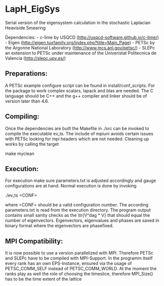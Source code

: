 LapH_EigSys
===================

Serial version of the eigensystem calculation in the stochastic Laplacian Heaviside Smearing

Dependencies: - c-lime by USQCD (http://usqcd-software.github.io/c-lime/)
              - Eigen (http://eigen.tuxfamily.org/index.php?title=Main_Page)
              - PETSc by the Argonne National Laboratory (http://www.mcs.anl.gov/petsc/)
              - SLEPc an extension to PETSc under maintenance of the Univeristat
                Politecnica de Valencia (http://slepc.upv.es/)

Preparations:
-------------
A PETSc example configure script can be found in install/conf_scripts. For the
package to work complex scalars, lapack and blas are needed. The C language should be C++ and the g++ compiler and
linker should be of version later than 4.6.

Compiling:
----------
Once the dependencies are built the
Makefile in ./src can be invoked to compile the executable ev_ts. The include of
mpiuni avoids certain issues with PETSc looking for mpi headers which are not
needed. 
Cleaning up works by calling the target

make myclean

Execution:
----------
For execution make sure parameters.txt is adjusted accordingly and gauge
configurations are at hand. Normal execution is done by invoking

./ev_ts =CONF=

where =CONF= should be a valid configuration number. The according
parameters.txt is read from the execution directory. The program output contains
small sanity checks as the \tr{V^dag * V} that should equal the number of eigenvectors.
Eigenvectors, eigenvalues and phases are saved in binary format where the eigenvectors
are phasefixed. 

MPI Compatibility:
-------------------
It is now possible to use a version parallelized with MPI. Therefore PETSc and SLEPc have to be compiled with MPI-Support. In the programm itself every rank has an own EPS-Instance, ensured via the usage of PETSC_COMM_SELF instead of PETSC_COMM_WORLD. At the moment the ranks play as well the role of choosing the timeslice, therefore MPI_Size() has to be the time extent of the lattice
